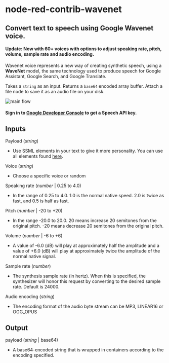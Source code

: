 # node-red-contrib-wavenet
## Convert text to speech using Google Wavenet voice.

#### Update: Now with 60+ voices with options to adjust speaking rate, pitch, volume, sample rate and audio encoding.

Wavenet voice represents a new way of creating synthetic speech, using a **WaveNet** model, the same technology used to produce speech for Google Assistant, Google Search, and Google Translate.

Takes a `string` as an input. Returns a `base64` encoded array buffer. Attach a file node to save it as an audio file on your disk.

![main flow](https://raw.githubusercontent.com/balsimpson/node-red-contrib-wavenet/wavenet_screenshot.png)

#### Sign in to <a href="https://cloud.google.com/text-to-speech/">Google Developer Console</a> to get a Speech API key.


## Inputs


Payload (_string_)
- Use SSML elements in your text to give it more personality. You can use all elements found [here](https://cloud.google.com/text-to-speech/docs/reference/rest/v1/text/synthesize).

Voice (_string_)
- Choose a specific voice or random

Speaking rate (_number_ | 0.25 to 4.0)
- In the range of 0.25 to 4.0. 1.0 is the normal native speed. 2.0 is twice as fast, and 0.5 is half as fast.

Pitch (_number_ | -20 to +20)
- In the range -20.0 to 20.0. 20 means increase 20 semitones from the original pitch. -20 means decrease 20 semitones from the original pitch.

Volume (_number_ | -6 to +6)
- A value of -6.0 (dB) will play at approximately half the amplitude and a value of +6.0 (dB) will play at approximately twice the amplitude of the normal native signal.

Sample rate (_number_)
- The synthesis sample rate (in hertz). When this is specified, the synthesizer will honor this request by converting to the desired sample rate. Default is 24000.

Audio encoding (_string_)
- The encoding format of the audio byte stream can be MP3, LINEAR16 or OGG_OPUS
</dl>

## Output

payload (_string_ | base64)
- A base64-encoded string that is wrapped in containers according to the encoding specified.